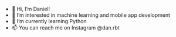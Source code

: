 - 👋 Hi, I’m Daniel!
- 👀 I’m interested in machine learning and mobile app development
- 🌱 I’m currently learning Python
- 📫 You can reach me on Instagram @dan.rbt

<!---
NoneCoding/NoneCoding is a ✨ special ✨ repository because its `README.md` (this file) appears on your GitHub profile.
You can click the Preview link to take a look at your changes.
--->
